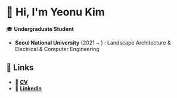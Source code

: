 # 👋 Hi, I'm **Yeonu Kim**

🎓 **Undergraduate Student**  
- **Seoul National University** (2021 ~ ) : Landscape Architecture & Electrical & Computer Engineering

## 🔗 Links
- 📄 [**CV**](**https://drive.google.com/drive/folders/1S4iDqf2srZyynUK1e_aC3D1Tj0LC7eSX?usp=sharing**)
- 💼 [**LinkedIn**](https://www.linkedin.com/in/yeonu-kim-00868730a/)
